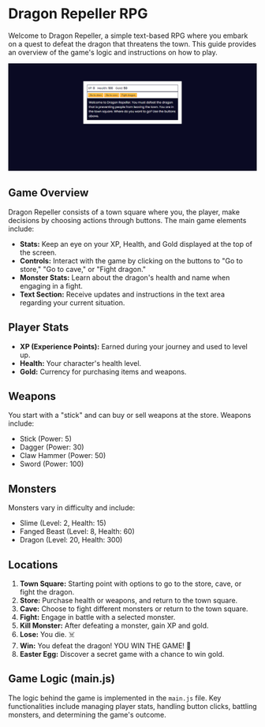 # Dragon Repeller RPG

Welcome to Dragon Repeller, a simple text-based RPG where you embark on a quest to defeat the dragon that threatens the town. This guide provides an overview of the game's logic and instructions on how to play.

<img width="540" alt="welcome" src="./images/welcome.png">

## Game Overview

Dragon Repeller consists of a town square where you, the player, make decisions by choosing actions through buttons. The main game elements include:

- **Stats:** Keep an eye on your XP, Health, and Gold displayed at the top of the screen.
- **Controls:** Interact with the game by clicking on the buttons to "Go to store," "Go to cave," or "Fight dragon."
- **Monster Stats:** Learn about the dragon's health and name when engaging in a fight.
- **Text Section:** Receive updates and instructions in the text area regarding your current situation.

## Player Stats

- **XP (Experience Points):** Earned during your journey and used to level up.
- **Health:** Your character's health level.
- **Gold:** Currency for purchasing items and weapons.

## Weapons

You start with a "stick" and can buy or sell weapons at the store. Weapons include:
- Stick (Power: 5)
- Dagger (Power: 30)
- Claw Hammer (Power: 50)
- Sword (Power: 100)

## Monsters

Monsters vary in difficulty and include:
- Slime (Level: 2, Health: 15)
- Fanged Beast (Level: 8, Health: 60)
- Dragon (Level: 20, Health: 300)

## Locations

1. **Town Square:** Starting point with options to go to the store, cave, or fight the dragon.
2. **Store:** Purchase health or weapons, and return to the town square.
3. **Cave:** Choose to fight different monsters or return to the town square.
4. **Fight:** Engage in battle with a selected monster.
5. **Kill Monster:** After defeating a monster, gain XP and gold.
6. **Lose:** You die. ☠️
7. **Win:** You defeat the dragon! YOU WIN THE GAME! 🎉
8. **Easter Egg:** Discover a secret game with a chance to win gold.

## Game Logic (main.js)

The logic behind the game is implemented in the `main.js` file. Key functionalities include managing player stats, handling button clicks, battling monsters, and determining the game's outcome.
